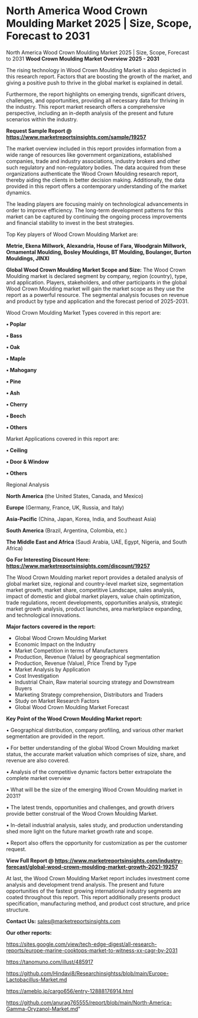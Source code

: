 # North America Wood Crown Moulding Market 2025 | Size, Scope, Forecast to 2031
 North America Wood Crown Moulding Market 2025 | Size, Scope, Forecast to 2031
<Strong> Wood Crown Moulding Market Overview 2025 - 2031</strong>

The rising technology in Wood Crown Moulding Market is also depicted in this research report. Factors that are boosting the growth of the market, and giving a positive push to thrive in the global market is explained in detail.

Furthermore, the report highlights on emerging trends, significant drivers, challenges, and opportunities, providing all necessary data for thriving in the industry. This report market research offers a comprehensive perspective, including an in-depth analysis of the present and future scenarios within the industry.

<strong>Request Sample Report @ <a href=https://www.marketreportsinsights.com/sample/19257>https://www.marketreportsinsights.com/sample/19257</a></strong>

The market overview included in this report provides information from a wide range of resources like government organizations, established companies, trade and industry associations, industry brokers and other such regulatory and non-regulatory bodies. The data acquired from these organizations authenticate the Wood Crown Moulding research report, thereby aiding the clients in better decision making. Additionally, the data provided in this report offers a contemporary understanding of the market dynamics.

The leading players are focusing mainly on technological advancements in order to improve efficiency. The long-term development patterns for this market can be captured by continuing the ongoing process improvements and financial stability to invest in the best strategies.

Top Key players of Wood Crown Moulding Market are:

<strong>Metrie, Ekena Millwork, Alexandria, House of Fara, Woodgrain Millwork, Ornamental Moulding, Bosley Mouldings, BT Moulding, Boulanger, Burton Mouldings, JINXI</strong>

<strong><b>Global Wood Crown Moulding Market Scope and Size:</b></strong>
The Wood Crown Moulding market is declared segment by company, region (country), type, and application. Players, stakeholders, and other participants in the global Wood Crown Moulding market will gain the market scope as they use the report as a powerful resource. The segmental analysis focuses on revenue and product by type and application and the forecast period of 2025-2031.

Wood Crown Moulding Market Types covered in this report are:

<strong>• Poplar

• Bass

• Oak

• Maple

• Mahogany

• Pine 

• Ash

• Cherry

• Beech

• Others</strong>

Market Applications covered in this report are:

<strong>• Ceiling

• Door & Window

• Others</strong> 

Regional Analysis

<strong>North America</strong> (the United States, Canada, and Mexico)

<strong>Europe</strong> (Germany, France, UK, Russia, and Italy)

<strong>Asia-Pacific</strong> (China, Japan, Korea, India, and Southeast Asia)

<strong>South America</strong> (Brazil, Argentina, Colombia, etc.)

<strong>The Middle East and Africa</strong> (Saudi Arabia, UAE, Egypt, Nigeria, and South Africa)

<strong>Go For Interesting Discount Here: <a href=https://www.marketreportsinsights.com/discount/19257>https://www.marketreportsinsights.com/discount/19257</a></strong>

The Wood Crown Moulding market report provides a detailed analysis of global market size, regional and country-level market size, segmentation market growth, market share, competitive Landscape, sales analysis, impact of domestic and global market players, value chain optimization, trade regulations, recent developments, opportunities analysis, strategic market growth analysis, product launches, area marketplace expanding, and technological innovations.

<strong><b>Major factors covered in the report:</b></strong>
<ul>
  <li>Global Wood Crown Moulding Market </li>
  <li>Economic Impact on the Industry</li>
  <li>Market Competition in terms of Manufacturers</li>
  <li>Production, Revenue (Value) by geographical segmentation</li>
  <li>Production, Revenue (Value), Price Trend by Type</li>
  <li>Market Analysis by Application</li>
  <li>Cost Investigation</li>
  <li>Industrial Chain, Raw material sourcing strategy and Downstream Buyers</li>
  <li>Marketing Strategy comprehension, Distributors and Traders</li>
  <li>Study on Market Research Factors</li>
  <li>Global Wood Crown Moulding Market Forecast</li>
</ul>

<strong><b>Key Point of the Wood Crown Moulding Market report:</b></strong>

• Geographical distribution, company profiling, and various other market segmentation are provided in the report.

• For better understanding of the global Wood Crown Moulding market status, the accurate market valuation which comprises of size, share, and revenue are also covered.

• Analysis of the competitive dynamic factors better extrapolate the complete market overview

• What will be the size of the emerging Wood Crown Moulding market in 2031?

• The latest trends, opportunities and challenges, and growth drivers provide better construal of the Wood Crown Moulding Market.

• In-detail industrial analysis, sales study, and production understanding shed more light on the future market growth rate and scope.

• Report also offers the opportunity for customization as per the customer request.

<strong><b>View Full Report @ <a href=https://www.marketreportsinsights.com/industry-forecast/global-wood-crown-moulding-market-growth-2021-19257>https://www.marketreportsinsights.com/industry-forecast/global-wood-crown-moulding-market-growth-2021-19257</a></b></strong>


At last, the Wood Crown Moulding Market report includes investment come analysis and development trend analysis. The present and future opportunities of the fastest growing international industry segments are coated throughout this report. This report additionally presents product specification, manufacturing method, and product cost structure, and price structure.

<strong>Contact Us:</strong>
sales@marketreportsinsights.com

<strong>Our other reports:</strong>

<a href=https://sites.google.com/view/tech-edge-digest/all-research-reports/europe-marine-cooktops-market-to-witness-xx-cagr-by-2031>https://sites.google.com/view/tech-edge-digest/all-research-reports/europe-marine-cooktops-market-to-witness-xx-cagr-by-2031</a>

<a href=https://tanomuno.com/illust/485917>https://tanomuno.com/illust/485917</a>

<a href=https://github.com/Hindavi8/Researchinsightss/blob/main/Europe-Lactobacillus-Market.md>https://github.com/Hindavi8/Researchinsightss/blob/main/Europe-Lactobacillus-Market.md</a>

<a href=https://ameblo.jp/cargo656/entry-12888176914.html>https://ameblo.jp/cargo656/entry-12888176914.html</a>

<a href=https://github.com/anurag765555/report/blob/main/North-America-Gamma-Oryzanol-Market.md>https://github.com/anurag765555/report/blob/main/North-America-Gamma-Oryzanol-Market.md</a>"

